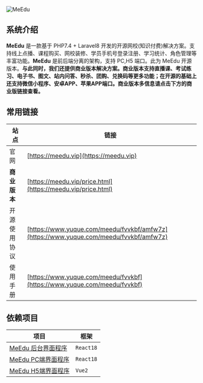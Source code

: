 ![MeEdu](https://meedu.cloud.oss.meedu.vip/github/banner.png)

## 系统介绍

**MeEdu** 是一款基于 PHP7.4 + Laravel8 开发的开源网校(知识付费)解决方案。支持线上点播、课程购买、网校装修、学员手机号登录注册、学习统计、角色管理等丰富功能。**MeEdu** 是前后端分离的架构，支持 PC,H5 端口。此为 MeEdu 开源版本。**与此同时，我们还提供商业版本解决方案。商业版本支持直播课、考试练习、电子书、图文、站内问答、秒杀、团购、兑换码等更多功能；在开源的基础上还支持微信小程序、安卓APP、苹果APP端口。商业版本多信息请点击下方的商业版链接查看。**

## 常用链接

| 站点       | 链接                                                                                     |
|----------|----------------------------------------------------------------------------------------|
| 官网       | [https://meedu.vip](https://meedu.vip)                                                 |
| **商业版本** | [https://meedu.vip/price.html](https://meedu.vip/price.html)                           |
| 开源使用协议   | [https://www.yuque.com/meedu/fvvkbf/amfw7z](https://www.yuque.com/meedu/fvvkbf/amfw7z) |
| 使用手册     | [https://www.yuque.com/meedu/fvvkbf](https://www.yuque.com/meedu/fvvkbf)               |

## 依赖项目

| 项目                                                    | 框架        |
|-------------------------------------------------------|-----------|
| [MeEdu 后台界面程序](https://github.com/Meedu/backend-v3)   | `React18` |
| [MeEdu PC端界面程序](https://github.com/Meedu/frontend-v3) | `React18` |
| [MeEdu H5端界面程序](https://github.com/meedu/h5-v1)       | `Vue2`    |